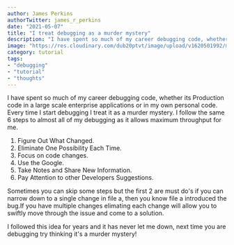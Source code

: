 ```yaml
---
author: James Perkins
authorTwitter: james_r_perkins
date: "2021-05-07"
title: "I treat debugging as a murder mystery"
description: "I have spent so much of my career debugging code, whether its Production code in a large scale enterprise applications or in my own personal code. Every time I start debugging I treat it as a murder mystery. "
image: "https://res.cloudinary.com/dub20ptvt/image/upload/v1620501992/murder-mystery_tmmku1.png"
category: tutorial
tags: 
- "debugging" 
- "tutorial" 
- "thoughts"
---
```


I have spent so much of my career debugging code, whether its Production code in a large scale enterprise applications or in my own personal code. Every time I start debugging I treat it as a murder mystery. I follow the same 6 steps to almost all of my debugging as it allows maximum throughput for me.  

  1. Figure Out What Changed.
  2. Eliminate One Possibility Each Time.
  3. Focus on code changes.
  4. Use the Google.
  5. Take Notes and Share New Information.
  6. Pay Attention to other Developers Suggestions.

Sometimes you can skip some steps but the first 2 are must do's if you can narrow down to a single change in file a, then you know file a introduced the bug.If you have multiple changes elimating each change will allow you to swiftly move through the issue and come to a solution. 

I followed this idea for years and it has never let me down, next time you are debugging try thinking it's a murder mystery!
